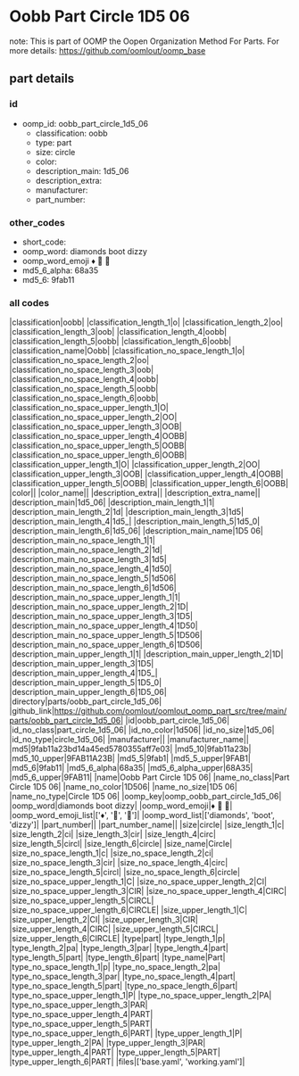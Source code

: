 # Oobb Part Circle 1D5 06  

note: This is part of OOMP the Oopen Organization Method For Parts. For more details: https://github.com/oomlout/oomp_base

##  part details





### id
* oomp_id: oobb_part_circle_1d5_06
  * classification: oobb
  * type: part
  * size: circle
  * color: 
  * description_main: 1d5_06
  * description_extra: 
  * manufacturer: 
  * part_number: 

### other_codes
* short_code: 
* oomp_word: diamonds boot dizzy
* oomp_word_emoji :diamonds: :boot: :dizzy:
* md5_6_alpha: 68a35
* md5_6: 9fab11

### all codes 
|classification|oobb|
|classification_length_1|o|
|classification_length_2|oo|
|classification_length_3|oob|
|classification_length_4|oobb|
|classification_length_5|oobb|
|classification_length_6|oobb|
|classification_name|Oobb|
|classification_no_space_length_1|o|
|classification_no_space_length_2|oo|
|classification_no_space_length_3|oob|
|classification_no_space_length_4|oobb|
|classification_no_space_length_5|oobb|
|classification_no_space_length_6|oobb|
|classification_no_space_upper_length_1|O|
|classification_no_space_upper_length_2|OO|
|classification_no_space_upper_length_3|OOB|
|classification_no_space_upper_length_4|OOBB|
|classification_no_space_upper_length_5|OOBB|
|classification_no_space_upper_length_6|OOBB|
|classification_upper_length_1|O|
|classification_upper_length_2|OO|
|classification_upper_length_3|OOB|
|classification_upper_length_4|OOBB|
|classification_upper_length_5|OOBB|
|classification_upper_length_6|OOBB|
|color||
|color_name||
|description_extra||
|description_extra_name||
|description_main|1d5_06|
|description_main_length_1|1|
|description_main_length_2|1d|
|description_main_length_3|1d5|
|description_main_length_4|1d5_|
|description_main_length_5|1d5_0|
|description_main_length_6|1d5_06|
|description_main_name|1D5 06|
|description_main_no_space_length_1|1|
|description_main_no_space_length_2|1d|
|description_main_no_space_length_3|1d5|
|description_main_no_space_length_4|1d50|
|description_main_no_space_length_5|1d506|
|description_main_no_space_length_6|1d506|
|description_main_no_space_upper_length_1|1|
|description_main_no_space_upper_length_2|1D|
|description_main_no_space_upper_length_3|1D5|
|description_main_no_space_upper_length_4|1D50|
|description_main_no_space_upper_length_5|1D506|
|description_main_no_space_upper_length_6|1D506|
|description_main_upper_length_1|1|
|description_main_upper_length_2|1D|
|description_main_upper_length_3|1D5|
|description_main_upper_length_4|1D5_|
|description_main_upper_length_5|1D5_0|
|description_main_upper_length_6|1D5_06|
|directory|parts/oobb_part_circle_1d5_06|
|github_link|https://github.com/oomlout/oomlout_oomp_part_src/tree/main/parts/oobb_part_circle_1d5_06|
|id|oobb_part_circle_1d5_06|
|id_no_class|part_circle_1d5_06|
|id_no_color|1d506|
|id_no_size|1d5_06|
|id_no_type|circle_1d5_06|
|manufacturer||
|manufacturer_name||
|md5|9fab11a23bd14a45ed5780355aff7e03|
|md5_10|9fab11a23b|
|md5_10_upper|9FAB11A23B|
|md5_5|9fab1|
|md5_5_upper|9FAB1|
|md5_6|9fab11|
|md5_6_alpha|68a35|
|md5_6_alpha_upper|68A35|
|md5_6_upper|9FAB11|
|name|Oobb Part Circle 1D5 06|
|name_no_class|Part Circle 1D5 06|
|name_no_color|1D506|
|name_no_size|1D5 06|
|name_no_type|Circle 1D5 06|
|oomp_key|oomp_oobb_part_circle_1d5_06|
|oomp_word|diamonds boot dizzy|
|oomp_word_emoji|:diamonds: :boot: :dizzy:|
|oomp_word_emoji_list|[':diamonds:', ':boot:', ':dizzy:']|
|oomp_word_list|['diamonds', 'boot', 'dizzy']|
|part_number||
|part_number_name||
|size|circle|
|size_length_1|c|
|size_length_2|ci|
|size_length_3|cir|
|size_length_4|circ|
|size_length_5|circl|
|size_length_6|circle|
|size_name|Circle|
|size_no_space_length_1|c|
|size_no_space_length_2|ci|
|size_no_space_length_3|cir|
|size_no_space_length_4|circ|
|size_no_space_length_5|circl|
|size_no_space_length_6|circle|
|size_no_space_upper_length_1|C|
|size_no_space_upper_length_2|CI|
|size_no_space_upper_length_3|CIR|
|size_no_space_upper_length_4|CIRC|
|size_no_space_upper_length_5|CIRCL|
|size_no_space_upper_length_6|CIRCLE|
|size_upper_length_1|C|
|size_upper_length_2|CI|
|size_upper_length_3|CIR|
|size_upper_length_4|CIRC|
|size_upper_length_5|CIRCL|
|size_upper_length_6|CIRCLE|
|type|part|
|type_length_1|p|
|type_length_2|pa|
|type_length_3|par|
|type_length_4|part|
|type_length_5|part|
|type_length_6|part|
|type_name|Part|
|type_no_space_length_1|p|
|type_no_space_length_2|pa|
|type_no_space_length_3|par|
|type_no_space_length_4|part|
|type_no_space_length_5|part|
|type_no_space_length_6|part|
|type_no_space_upper_length_1|P|
|type_no_space_upper_length_2|PA|
|type_no_space_upper_length_3|PAR|
|type_no_space_upper_length_4|PART|
|type_no_space_upper_length_5|PART|
|type_no_space_upper_length_6|PART|
|type_upper_length_1|P|
|type_upper_length_2|PA|
|type_upper_length_3|PAR|
|type_upper_length_4|PART|
|type_upper_length_5|PART|
|type_upper_length_6|PART|
|files|['base.yaml', 'working.yaml']|

